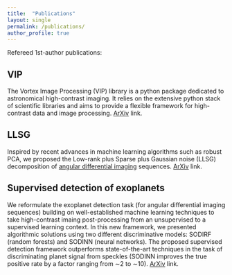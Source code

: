```yaml
---
title:  "Publications"
layout: single
permalink: /publications/
author_profile: true
---
```


Refereed 1st-author publications:

VIP
---
The Vortex Image Processing (VIP) library is a python package dedicated to astronomical high-contrast imaging. It relies on the extensive python stack of scientific libraries and aims to provide a flexible framework for high-contrast data and image processing. [ArXiv](https://arxiv.org/abs/1705.06184) link.

LLSG
----
Inspired by recent advances in machine learning algorithms such as robust PCA, we proposed the Low-rank plus Sparse plus Gaussian noise (LLSG) decomposition of [angular differential imaging](https://vimeo.com/125547220) sequences. [ArXiv](https://arxiv.org/abs/1602.08381) link.

Supervised detection of exoplanets
----------------------------------
We reformulate the exoplanet detection task (for angular differential imaging sequences) building on well-established machine learning techniques to take high-contrast imaing post-processing from an unsupervised to a supervised learning context. In this new framework, we presented algorithmic solutions using two different discriminative models: SODIRF (random forests) and SODINN (neural networks). The proposed supervised detection framework outperforms state-of-the-art techniques in the task of discriminating planet signal from speckles (SODINN improves the true positive rate by a factor ranging from ∼2 to ∼10). [ArXiv](https://arxiv.org/abs/1712.02841) link.


